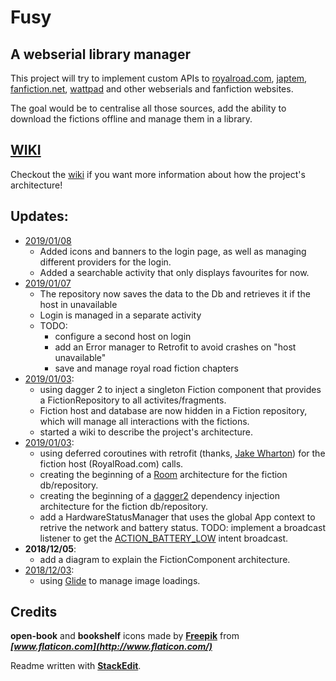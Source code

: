 # Fusy

## A webserial library manager

This project will try to implement custom APIs to [royalroad.com](https://www.royalroad.com/), [japtem](http://japtem.com/fanfic.php), [fanfiction.net](https://www.fanfiction.net/), [wattpad](https://www.wattpad.com/) and other webserials and fanfiction websites.

The goal would be to centralise all those sources, add the ability to download the fictions offline and manage them in a library.

## [WIKI](https://github.com/CamilleBC/fusy/wiki)
Checkout the [wiki](https://github.com/CamilleBC/fusy/wiki) if you want more information about how the project's architecture!

## Updates:
 - [2019/01/08](https://github.com/CamilleBC/fusy/commit/2801439f1cc4943a4607df2d5cf5b927e0b6a982)
     - Added icons and banners to the login page, as well as managing different providers for the login.
     - Added a searchable activity that only displays favourites for now.
 - [2019/01/07](https://github.com/CamilleBC/fusy/commit/7a01a4514dca8e7182c997e50a596521e563ee44)
	 - The repository now saves the data to the Db and retrieves it if the host in unavailable
	 - Login is managed in a separate activity
	 - TODO: 
		 - configure a second host on login
		 - add an Error manager to Retrofit to avoid crashes on "host unavailable"
		 - save and manage royal road fiction chapters 
 - [2019/01/03](https://github.com/CamilleBC/fusy/commit/273e588588fc708cdd3dbd1852b5ea86aa22ccd2):
	 - using dagger 2 to inject a singleton Fiction component that provides a FictionRepository to all activites/fragments.
	 - Fiction host and database are now hidden in a Fiction repository, which will manage all interactions with the fictions. 
	 - started a wiki to describe the project's architecture.
 - [2019/01/03](https://github.com/CamilleBC/fusy/commit/c4dd7b8d9de759f08e64db58bba386e260d225bd):
	 - using deferred coroutines with retrofit (thanks, [Jake Wharton](https://github.com/JakeWharton/retrofit2-kotlin-coroutines-adapter)) for the fiction host (RoyalRoad.com) calls. 
	 - creating the beginning of a [Room](https://developer.android.com/training/data-storage/room/) architecture for the fiction db/repository.
	 - creating the beginning of a [dagger2](https://google.github.io/dagger/) dependency injection architecture for the fiction db/repository.
	 - add a HardwareStatusManager that uses the global App context to retrive the network and battery status. TODO: implement a broadcast listener to get the [ACTION_BATTERY_LOW](https://developer.android.com/reference/android/content/Intent.html#ACTION_BATTERY_LOW) intent broadcast.
 - __2018/12/05__:
	 - add a diagram to explain the FictionComponent architecture. 
 - [2018/12/03](https://github.com/CamilleBC/fusy/commit/76173f3b7ca6f2c4dd43769217421a798013fa5f):
	 - using [Glide](https://bumptech.github.io/glide/) to manage image loadings.

## Credits

**open-book** and **bookshelf** icons made by [**Freepik**](https://www.freepik.com/home) from **_[www.flaticon.com](http://www.flaticon.com/)_**


Readme written with [**StackEdit**](https://stackedit.io/).
